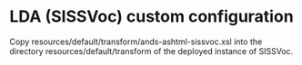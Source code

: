 # LDA (SISSVoc) custom configuration

Copy resources/default/transform/ands-ashtml-sissvoc.xsl
into the directory resources/default/transform of the deployed
instance of SISSVoc.
